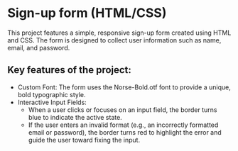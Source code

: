 # Sign-up form (HTML/CSS)

This project features a simple, responsive sign-up form created using HTML and CSS. The form is designed to collect user information such as name, email, and password.

## Key features of the project:

+ Custom Font: The form uses the Norse-Bold.otf font to provide a unique, bold typographic style.
+ Interactive Input Fields:
   - When a user clicks or focuses on an input field, the border turns blue to indicate the active state.
   - If the user enters an invalid format (e.g., an incorrectly formatted email or password), the border turns red to highlight the error and guide the user toward fixing the input.

